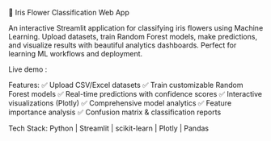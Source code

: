 🌸 Iris Flower Classification Web App

An interactive Streamlit application for classifying iris flowers using Machine Learning. 
Upload datasets, train Random Forest models, make predictions, and visualize results with 
beautiful analytics dashboards. Perfect for learning ML workflows and deployment.

Live demo : 

Features:
✅ Upload CSV/Excel datasets
✅ Train customizable Random Forest models
✅ Real-time predictions with confidence scores
✅ Interactive visualizations (Plotly)
✅ Comprehensive model analytics
✅ Feature importance analysis
✅ Confusion matrix & classification reports

Tech Stack: Python | Streamlit | scikit-learn | Plotly | Pandas
